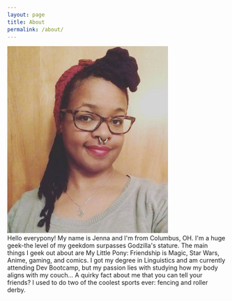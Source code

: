 ```yaml
---
layout: page
title: About
permalink: /about/
---
```

<div class="face"><img src="/assets/avatar.png"></div>
Hello everypony!  My name is Jenna and I'm from Columbus, OH.  I'm a huge geek-the level of my geekdom surpasses Godzilla's stature.  The main things I geek out about are My Little Pony: Friendship is Magic, Star Wars, Anime, gaming, and comics.  I got my degree in Linguistics and am currently attending Dev Bootcamp, but my passion lies with studying how my body aligns with my couch... A quirky fact about me that you can tell your friends?  I used to do two of the coolest sports ever: fencing and roller derby.

<!-- This is the base Jekyll theme. You can find out more info about customizing your Jekyll theme, as well as basic Jekyll usage documentation at [jekyllrb.com](http://jekyllrb.com/)

You can find the source code for the Jekyll new theme at:
{% include icon-github.html username="jglovier" %} /
[jekyll-new](https://github.com/jglovier/jekyll-new)

You can find the source code for Jekyll at
{% include icon-github.html username="jekyll" %} /
[jekyll](https://github.com/jekyll/jekyll) -->
